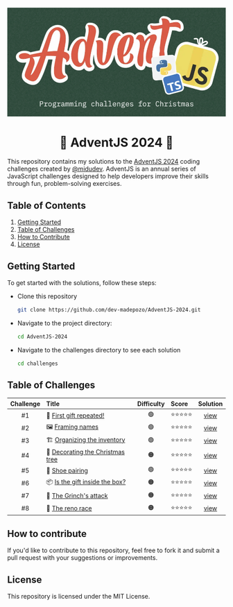 <div align="center">

![Advent 2024](/assets/hero.png)

# 🎄 AdventJS 2024 🎁

</div>

This repository contains my solutions to the [AdventJS 2024](https://www.adventjs.dev/en) coding challenges created by [@midudev](https://midu.dev/). AdventJS is an annual series of JavaScript challenges designed to help developers improve their skills through fun, problem-solving exercises.

## Table of Contents

1. [Getting Started](#getting-started)
2. [Table of Challenges](#table-of-contents)
3. [How to Contribute](#how-to-contribute)
4. [License](#license)

## Getting Started

To get started with the solutions, follow these steps:

- Clone this repository

  ```bash
  git clone https://github.com/dev-madepozo/AdventJS-2024.git
  ```

- Navigate to the project directory:

  ```bash
  cd AdventJS-2024
  ```

- Navigate to the challenges directory to see each solution

  ```bash
  cd challenges
  ```

## Table of Challenges

|  Challenge  | Title                                                                          | Difficulty | Score       | Solution                           |
| :---------: | :----------------------------------------------------------------------------- | :---:      | :---------- | :--------------------------------: |
| #1          | 🎁 [First gift repeated!](https://adventjs.dev/en/challenges/2024/1)           | 🟢         | ⭐️⭐️⭐️⭐️⭐️ | [view](/chalenges/challenge01.md)  |
| #2          | 🖼️ [Framing names](https://adventjs.dev/en/challenges/2024/2)                  | 🟢         | ⭐️⭐️⭐️⭐️⭐️ | [view](/chalenges/challenge02.md)  |
| #3          | 🏗️ [Organizing the inventory](https://adventjs.dev/en/challenges/2024/3)       | 🟢         | ⭐️⭐️⭐️⭐️⭐️ | [view](/chalenges/challenge03.md)  |
| #4          | 🎄 [Decorating the Christmas tree](https://adventjs.dev/en/challenges/2024/4)  | 🟠         | ⭐️⭐️⭐️⭐️⭐️ | [view](/chalenges/challenge04.md)  |
| #5          | 👞 [Shoe pairing](https://adventjs.dev/en/challenges/2024/4)                   | 🟢         | ⭐️⭐️⭐️⭐️⭐️ | [view](/chalenges/challenge05.md)  |
| #6          | 📦 [Is the gift inside the box?](https://adventjs.dev/en/challenges/2024/6)    | 🟠         | ⭐️⭐️⭐️⭐️⭐️ | [view](/chalenges/challenge06.md)  |
| #7          | 👹 [The Grinch's attack](https://adventjs.dev/en/challenges/2024/7)            | 🟠         | ⭐️⭐️⭐️⭐️⭐️ | [view](/chalenges/challenge07.md)  |
| #8          | 🦌 [The reno race](https://adventjs.dev/en/challenges/2024/8)                  | 🟠         | ⭐️⭐️⭐️⭐️⭐️ | [view](/chalenges/challenge08.md)  |

## How to contribute

If you'd like to contribute to this repository, feel free to fork it and submit a pull request with your suggestions or improvements.

## License

This repository is licensed under the MIT License.
